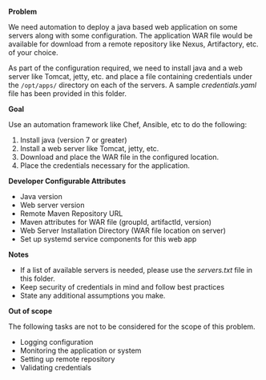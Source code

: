**Problem**

We need automation to deploy a java based web application on some servers along with some configuration. The application WAR file would be available for download from a remote repository like Nexus, Artifactory, etc. of your choice.

As part of the configuration required, we need to install java and a web server like Tomcat, jetty, etc. and place a file containing credentials under the `/opt/apps/` directory on each of the servers. A sample *credentials.yaml* file has been provided in this folder.

**Goal**

Use an automation framework like Chef, Ansible, etc to do the following:
1. Install java (version 7 or greater) 
2. Install a web server like Tomcat, jetty, etc.
3. Download and place the WAR file in the configured location.
4. Place the credentials necessary for the application.

**Developer Configurable Attributes**
* Java version
* Web server version
* Remote Maven Repository URL
* Maven attributes for WAR file (groupId, artifactId, version)
* Web Server Installation Directory (WAR file location on server)
* Set up systemd service components for this web app

**Notes**
* If a list of available servers is needed, please use the *servers.txt* file in this folder.
* Keep security of credentials in mind and follow best practices
* State any additional assumptions you make.

**Out of scope**

The following tasks are not to be considered for the scope of this problem.
* Logging configuration
* Monitoring the application or system
* Setting up remote repository
* Validating credentials
